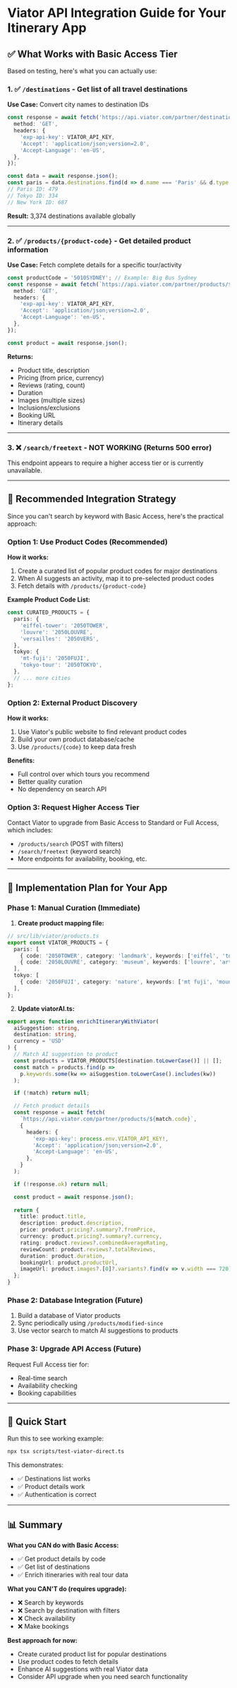 # Viator API Integration Guide for Your Itinerary App

## ✅ What Works with Basic Access Tier

Based on testing, here's what you can actually use:

### 1. ✅ `/destinations` - Get list of all travel destinations

**Use Case:** Convert city names to destination IDs

```typescript
const response = await fetch('https://api.viator.com/partner/destinations', {
  method: 'GET',
  headers: {
    'exp-api-key': VIATOR_API_KEY,
    'Accept': 'application/json;version=2.0',
    'Accept-Language': 'en-US',
  },
});

const data = await response.json();
const paris = data.destinations.find(d => d.name === 'Paris' && d.type === 'CITY');
// Paris ID: 479
// Tokyo ID: 334
// New York ID: 687
```

**Result:** 3,374 destinations available globally

---

### 2. ✅ `/products/{product-code}` - Get detailed product information

**Use Case:** Fetch complete details for a specific tour/activity

```typescript
const productCode = '5010SYDNEY'; // Example: Big Bus Sydney
const response = await fetch(`https://api.viator.com/partner/products/${productCode}`, {
  method: 'GET',
  headers: {
    'exp-api-key': VIATOR_API_KEY,
    'Accept': 'application/json;version=2.0',
    'Accept-Language': 'en-US',
  },
});

const product = await response.json();
```

**Returns:**
- Product title, description
- Pricing (from price, currency)
- Reviews (rating, count)
- Duration
- Images (multiple sizes)
- Inclusions/exclusions
- Booking URL
- Itinerary details

---

### 3. ❌ `/search/freetext` - NOT WORKING (Returns 500 error)

This endpoint appears to require a higher access tier or is currently unavailable.

---

## 🎯 Recommended Integration Strategy

Since you can't search by keyword with Basic Access, here's the practical approach:

### Option 1: Use Product Codes (Recommended)

**How it works:**
1. Create a curated list of popular product codes for major destinations
2. When AI suggests an activity, map it to pre-selected product codes
3. Fetch details with `/products/{product-code}`

**Example Product Code List:**
```typescript
const CURATED_PRODUCTS = {
  paris: {
    'eiffel-tower': '2050TOWER',
    'louvre': '2050LOUVRE',
    'versailles': '2050VERS',
  },
  tokyo: {
    'mt-fuji': '2050FUJI',
    'tokyo-tour': '2050TOKYO',
  },
  // ... more cities
};
```

### Option 2: External Product Discovery

**How it works:**
1. Use Viator's public website to find relevant product codes
2. Build your own product database/cache
3. Use `/products/{code}` to keep data fresh

**Benefits:**
- Full control over which tours you recommend
- Better quality curation
- No dependency on search API

### Option 3: Request Higher Access Tier

Contact Viator to upgrade from Basic Access to Standard or Full Access, which includes:
- `/products/search` (POST with filters)
- `/search/freetext` (keyword search)
- More endpoints for availability, booking, etc.

---

## 📝 Implementation Plan for Your App

### Phase 1: Manual Curation (Immediate)

1. **Create product mapping file:**
```typescript
// src/lib/viator/products.ts
export const VIATOR_PRODUCTS = {
  paris: [
    { code: '2050TOWER', category: 'landmark', keywords: ['eiffel', 'tower'] },
    { code: '2050LOUVRE', category: 'museum', keywords: ['louvre', 'art'] },
  ],
  tokyo: [
    { code: '2050FUJI', category: 'nature', keywords: ['mt fuji', 'mountain'] },
  ],
};
```

2. **Update viatorAI.ts:**
```typescript
export async function enrichItineraryWithViator(
  aiSuggestion: string,
  destination: string,
  currency = 'USD'
) {
  // Match AI suggestion to product
  const products = VIATOR_PRODUCTS[destination.toLowerCase()] || [];
  const match = products.find(p => 
    p.keywords.some(kw => aiSuggestion.toLowerCase().includes(kw))
  );

  if (!match) return null;

  // Fetch product details
  const response = await fetch(
    `https://api.viator.com/partner/products/${match.code}`,
    {
      headers: {
        'exp-api-key': process.env.VIATOR_API_KEY!,
        'Accept': 'application/json;version=2.0',
        'Accept-Language': 'en-US',
      },
    }
  );

  if (!response.ok) return null;

  const product = await response.json();
  
  return {
    title: product.title,
    description: product.description,
    price: product.pricing?.summary?.fromPrice,
    currency: product.pricing?.summary?.currency,
    rating: product.reviews?.combinedAverageRating,
    reviewCount: product.reviews?.totalReviews,
    duration: product.duration,
    bookingUrl: product.productUrl,
    imageUrl: product.images?.[0]?.variants?.find(v => v.width === 720)?.url,
  };
}
```

### Phase 2: Database Integration (Future)

1. Build a database of Viator products
2. Sync periodically using `/products/modified-since`
3. Use vector search to match AI suggestions to products

### Phase 3: Upgrade API Access (Future)

Request Full Access tier for:
- Real-time search
- Availability checking
- Booking capabilities

---

## 🚀 Quick Start

Run this to see working example:

```bash
npx tsx scripts/test-viator-direct.ts
```

This demonstrates:
- ✅ Destinations list works
- ✅ Product details work
- ✅ Authentication is correct

---

## 📊 Summary

**What you CAN do with Basic Access:**
- ✅ Get product details by code
- ✅ Get list of destinations
- ✅ Enrich itineraries with real tour data

**What you CAN'T do (requires upgrade):**
- ❌ Search by keywords
- ❌ Search by destination with filters
- ❌ Check availability
- ❌ Make bookings

**Best approach for now:**
- Create curated product list for popular destinations
- Use product codes to fetch details
- Enhance AI suggestions with real Viator data
- Consider API upgrade when you need search functionality
